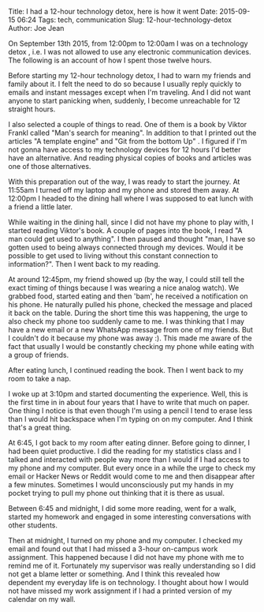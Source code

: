 Title: I had a 12-hour technology detox, here is how it went
Date: 2015-09-15 06:24
Tags: tech, communication
Slug: 12-hour-technology-detox
Author: Joe Jean

On September 13th 2015, from 12:00pm to 12:00am I was on a technology detox , i.e. I was not allowed to use any electronic communication devices. The following is an account of how I spent those twelve hours.<!-- PELICAN_END_SUMMARY --> 

Before starting my 12-hour technology detox, I had to warn my friends and family about it. I felt the need to do so because I usually reply quickly to emails and instant messages except when I'm traveling. And I did not want anyone to start panicking when, suddenly, I become unreachable for 12 straight hours. 

I also selected a couple of things to read. One of them is a book by Viktor Frankl called "Man's search for meaning". In addition to that I printed out the articles "A template engine" and "Git from the bottom Up"
. I figured if I'm not gonna have access to my technology devices for 12 hours I'd better have an alternative. And reading physical copies of books and articles was one of those alternatives.

With this preparation out of the way, I was ready to start the journey. At 11:55am I turned off my laptop and my phone and stored them away. At 12:00pm I headed to the dining hall where I was supposed to eat lunch with a friend a little later. 

While waiting in the dining hall, since I did not have my phone to play with, I started reading Viktor's book. A couple of pages into the book, I read "A man could get used to anything". I then paused and thought "man, I have so gotten used to being always connected through my devices. Would it be possible to get used to living without this constant connection to information?". Then I went back to my reading. 

At around 12:45pm, my friend showed up (by the way, I could still tell the exact timing of things because I was wearing a nice analog watch). We grabbed food, started eating and then 'bam', he received a notification on his phone. He naturally pulled his phone, checked the message and placed it back on the table. During the short time this was happening, the urge to also check my phone too suddenly came to me. I was thinking that I may have a new email or a new WhatsApp message from one of my friends. But I couldn't do it because my phone was away :). This made me aware of the fact that  usually I would be constantly checking my phone while eating with a group of friends. 

After eating lunch, I continued reading the book. Then I went back to my room to take a nap. 

I woke up at 3:10pm and started documenting the experience. Well, this is the first time in in about four years that I have to write that much on paper. One thing I notice is that even though I'm using a pencil I tend to erase less than I would hit backspace when I'm typing on on my computer. And I think that's a great thing. 

At 6:45, I got back to my room after eating dinner. Before going to dinner, I had been quiet productive. I did the reading for my statistics class and I talked and interacted with people way more than I would if I had access to my phone and my computer. But every once in a while the urge to check my email or Hacker News or Reddit would come to me and then disappear after a few minutes. Sometimes I would unconsciously put my hands in my pocket trying to pull my phone out thinking that it is there as usual.

Between 6:45 and midnight, I did some more reading, went for a walk, started my homework and engaged in some interesting conversations with other students. 

Then at midnight, I turned on my phone and my computer. I checked my email and found out that I had missed a 3-hour on-campus work assignment. This happened because I did not have my phone with me to remind me of it. Fortunately my supervisor was really understanding so I did not get a blame letter or something. And I think this revealed how dependent my everyday life is on technology. I thought about how I would not have missed my work assignment if I had a printed version of my calendar on my wall.

 


